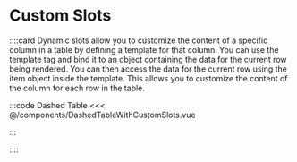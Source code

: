 # Custom Slots

::::card
Dynamic slots allow you to customize the content of a specific column in a table by defining a template for that column. You can use the template tag and bind it to an object containing the data for the current row being rendered. You can then access the data for the current row using the item object inside the template. This allows you to customize the content of the column for each row in the table.

<DashedTableWithCustomSlots />

:::code Dashed Table
<<< @/components/DashedTableWithCustomSlots.vue

:::

::::
